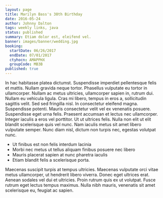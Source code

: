 ```yaml
---
layout: page
title: Marilyn Bass's 38th Birthday
date: 2016-05-24
author: Johnny Dalton
tags: weekly links, java
status: published
summary: Etiam dolor est, eleifend vel.
banner: images/banner/wedding.jpg
booking:
  startDate: 06/26/2017
  endDate: 07/01/2017
  ctyhocn: AMAPPHX
  groupCode: MB3B
published: true
---
```

In hac habitasse platea dictumst. Suspendisse imperdiet pellentesque felis et mattis. Nullam gravida neque tortor. Phasellus vulputate eu tortor in ullamcorper. Nullam ac metus ultricies, ullamcorper sapien in, rutrum dui. Nullam eu vehicula ligula. Cras mi libero, tempus in eros a, sollicitudin sagittis velit. Sed sed fringilla nisl. In consectetur eleifend magna.
Suspendisse potenti. Mauris consectetur velit vel ex venenatis posuere. Suspendisse eget urna felis. Praesent accumsan et lectus nec ullamcorper. Integer iaculis a eros vel porttitor. Ut ut ultrices felis. Nulla non elit ut elit blandit scelerisque quis vel nunc. Nam iaculis metus sit amet libero vulputate semper. Nunc diam nisl, dictum non turpis nec, egestas volutpat nunc.

* Ut finibus est non felis interdum lacinia
* Morbi nec metus ut tellus aliquam finibus posuere nec libero
* Mauris placerat sapien at nunc pharetra iaculis
* Etiam blandit felis a scelerisque porta.

Maecenas suscipit turpis at tempus ultricies. Maecenas vulputate orci vitae metus ullamcorper, ut hendrerit libero viverra. Donec eget ultrices erat. Aenean sodales vel dui et ultricies. Proin rutrum quis ex ut volutpat. Fusce rutrum eget lectus tempus maximus. Nulla nibh mauris, venenatis sit amet scelerisque eu, feugiat ac sapien.
